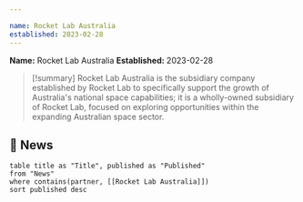```yaml
---

name: Rocket Lab Australia
established: 2023-02-28
---
```


**Name:** Rocket Lab Australia
**Established:** 2023-02-28

>[!summary]
Rocket Lab Australia is the subsidiary company established by Rocket Lab to specifically support the growth of Australia's national space capabilities; it is a wholly-owned subsidiary of Rocket Lab, focused on exploring opportunities within the expanding Australian space sector.

## 📰 News
```dataview
table title as "Title", published as "Published"
from "News"
where contains(partner, [[Rocket Lab Australia]])
sort published desc
```